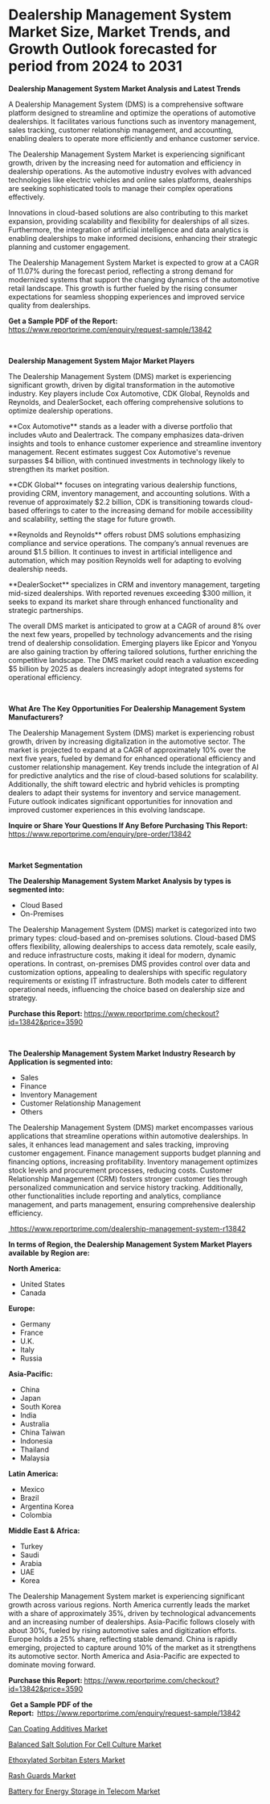 <p><h1>Dealership Management System Market Size, Market Trends, and Growth Outlook forecasted for period from 2024 to 2031</h1></p><p><strong>Dealership Management System Market Analysis and Latest Trends</strong></p>
<p><p>A Dealership Management System (DMS) is a comprehensive software platform designed to streamline and optimize the operations of automotive dealerships. It facilitates various functions such as inventory management, sales tracking, customer relationship management, and accounting, enabling dealers to operate more efficiently and enhance customer service. </p><p>The Dealership Management System Market is experiencing significant growth, driven by the increasing need for automation and efficiency in dealership operations. As the automotive industry evolves with advanced technologies like electric vehicles and online sales platforms, dealerships are seeking sophisticated tools to manage their complex operations effectively. </p><p>Innovations in cloud-based solutions are also contributing to this market expansion, providing scalability and flexibility for dealerships of all sizes. Furthermore, the integration of artificial intelligence and data analytics is enabling dealerships to make informed decisions, enhancing their strategic planning and customer engagement.</p><p>The Dealership Management System Market is expected to grow at a CAGR of 11.07% during the forecast period, reflecting a strong demand for modernized systems that support the changing dynamics of the automotive retail landscape. This growth is further fueled by the rising consumer expectations for seamless shopping experiences and improved service quality from dealerships.</p></p>
<p><strong>Get a Sample PDF of the Report:&nbsp;</strong> <a href="https://www.reportprime.com/enquiry/request-sample/13842">https://www.reportprime.com/enquiry/request-sample/13842</a></p>
<p>&nbsp;</p>
<p><strong>Dealership Management System Major Market Players</strong></p>
<p><p>The Dealership Management System (DMS) market is experiencing significant growth, driven by digital transformation in the automotive industry. Key players include Cox Automotive, CDK Global, Reynolds and Reynolds, and DealerSocket, each offering comprehensive solutions to optimize dealership operations.</p><p>**Cox Automotive** stands as a leader with a diverse portfolio that includes vAuto and Dealertrack. The company emphasizes data-driven insights and tools to enhance customer experience and streamline inventory management. Recent estimates suggest Cox Automotive's revenue surpasses $4 billion, with continued investments in technology likely to strengthen its market position.</p><p>**CDK Global** focuses on integrating various dealership functions, providing CRM, inventory management, and accounting solutions. With a revenue of approximately $2.2 billion, CDK is transitioning towards cloud-based offerings to cater to the increasing demand for mobile accessibility and scalability, setting the stage for future growth.</p><p>**Reynolds and Reynolds** offers robust DMS solutions emphasizing compliance and service operations. The company’s annual revenues are around $1.5 billion. It continues to invest in artificial intelligence and automation, which may position Reynolds well for adapting to evolving dealership needs.</p><p>**DealerSocket** specializes in CRM and inventory management, targeting mid-sized dealerships. With reported revenues exceeding $300 million, it seeks to expand its market share through enhanced functionality and strategic partnerships.</p><p>The overall DMS market is anticipated to grow at a CAGR of around 8% over the next few years, propelled by technology advancements and the rising trend of dealership consolidation. Emerging players like Epicor and Yonyou are also gaining traction by offering tailored solutions, further enriching the competitive landscape. The DMS market could reach a valuation exceeding $5 billion by 2025 as dealers increasingly adopt integrated systems for operational efficiency.</p></p>
<p>&nbsp;</p>
<p><strong>What Are The Key Opportunities For Dealership Management System Manufacturers?</strong></p>
<p><p>The Dealership Management System (DMS) market is experiencing robust growth, driven by increasing digitalization in the automotive sector. The market is projected to expand at a CAGR of approximately 10% over the next five years, fueled by demand for enhanced operational efficiency and customer relationship management. Key trends include the integration of AI for predictive analytics and the rise of cloud-based solutions for scalability. Additionally, the shift toward electric and hybrid vehicles is prompting dealers to adapt their systems for inventory and service management. Future outlook indicates significant opportunities for innovation and improved customer experiences in this evolving landscape.</p></p>
<p><strong>Inquire or Share Your Questions If Any Before Purchasing This Report:</strong> <a href="https://www.reportprime.com/enquiry/pre-order/13842">https://www.reportprime.com/enquiry/pre-order/13842</a></p>
<p>&nbsp;</p>
<p><strong>Market Segmentation</strong></p>
<p><strong>The Dealership Management System Market Analysis by types is segmented into:</strong></p>
<p><ul><li>Cloud Based</li><li>On-Premises</li></ul></p>
<p><p>The Dealership Management System (DMS) market is categorized into two primary types: cloud-based and on-premises solutions. Cloud-based DMS offers flexibility, allowing dealerships to access data remotely, scale easily, and reduce infrastructure costs, making it ideal for modern, dynamic operations. In contrast, on-premises DMS provides control over data and customization options, appealing to dealerships with specific regulatory requirements or existing IT infrastructure. Both models cater to different operational needs, influencing the choice based on dealership size and strategy.</p></p>
<p><strong>Purchase this Report:&nbsp;</strong><a href="https://www.reportprime.com/checkout?id=13842&price=3590">https://www.reportprime.com/checkout?id=13842&price=3590</a></p>
<p>&nbsp;</p>
<p><strong>The Dealership Management System Market Industry Research by Application is segmented into:</strong></p>
<p><ul><li>Sales</li><li>Finance</li><li>Inventory Management</li><li>Customer Relationship Management</li><li>Others</li></ul></p>
<p><p>The Dealership Management System (DMS) market encompasses various applications that streamline operations within automotive dealerships. In sales, it enhances lead management and sales tracking, improving customer engagement. Finance management supports budget planning and financing options, increasing profitability. Inventory management optimizes stock levels and procurement processes, reducing costs. Customer Relationship Management (CRM) fosters stronger customer ties through personalized communication and service history tracking. Additionally, other functionalities include reporting and analytics, compliance management, and parts management, ensuring comprehensive dealership efficiency.</p></p>
<p><a href="https://www.reportprime.com/dealership-management-system-r13842">&nbsp;https://www.reportprime.com/dealership-management-system-r13842</a></p>
<p><strong>In terms of Region, the Dealership Management System Market Players available by Region are:</strong></p>
<p>
    <p> <strong> North America: </strong>
        <ul>
            <li>United States</li>
            <li>Canada</li>
        </ul>
        </p> 
    <p> <strong> Europe: </strong>
        <ul>
            <li>Germany</li>
            <li>France</li>
            <li>U.K.</li>
            <li>Italy</li>
            <li>Russia</li>
        </ul>
        </p> 
    <p> <strong> Asia-Pacific: </strong>
        <ul>
            <li>China</li>
            <li>Japan</li>
            <li>South Korea</li>
            <li>India</li>
            <li>Australia</li>
            <li>China Taiwan</li>
            <li>Indonesia</li>
            <li>Thailand</li>
            <li>Malaysia</li>
        </ul>
        </p> 
    <p> <strong> Latin America: </strong>
        <ul>
            <li>Mexico</li>
            <li>Brazil</li>
            <li>Argentina Korea</li>
            <li>Colombia</li>
        </ul>
        </p> 
    <p> <strong> Middle East & Africa: </strong>
        <ul>
            <li>Turkey</li>
            <li>Saudi</li>
            <li>Arabia</li>
            <li>UAE</li>
            <li>Korea</li>
        </ul>
    </p>
    </p>
<p><p>The Dealership Management System market is experiencing significant growth across various regions. North America currently leads the market with a share of approximately 35%, driven by technological advancements and an increasing number of dealerships. Asia-Pacific follows closely with about 30%, fueled by rising automotive sales and digitization efforts. Europe holds a 25% share, reflecting stable demand. China is rapidly emerging, projected to capture around 10% of the market as it strengthens its automotive sector. North America and Asia-Pacific are expected to dominate moving forward.</p></p>
<p><strong>Purchase this Report: </strong><a href="https://www.reportprime.com/checkout?id=13842&price=3590">https://www.reportprime.com/checkout?id=13842&price=3590</a></p>
<p>&nbsp;<strong>Get a Sample PDF of the Report:&nbsp;&nbsp;</strong><a href="https://www.reportprime.com/enquiry/request-sample/13842">https://www.reportprime.com/enquiry/request-sample/13842</a></p>
<p><strong></strong></p>
<p><p><a href="https://issuu.com/reportprime-2/docs/can-coating-additives-market-size-2_397ebd9777b9cd">Can Coating Additives Market</a></p><p><a href="https://medium.com/@amanda.slater3544357/this-report-aims-to-provide-a-comprehensive-presentation-of-the-global-market-for-balanced-salt-44f6c4eaaba8">Balanced Salt Solution For Cell Culture Market</a></p><p><a href="https://issuu.com/reportprime-2/docs/ethoxylated-sorbitan-esters-market-_91becf850332f6">Ethoxylated Sorbitan Esters Market</a></p><p><a href="https://www.linkedin.com/pulse/rash-guards-industry-sector-new-technologies-market-zzdee?trackingId=4YewaS8LQwmLl47OPGsvhA%3D%3D">Rash Guards Market</a></p><p><a href="https://medium.com/@amanda.slater3544357/the-battery-for-energy-storage-in-telecom-market-insights-report-offers-an-in-depth-and-thorough-fa6e0228705f">Battery for Energy Storage in Telecom Market</a></p></p>